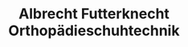---
title: "Albrecht Futterknecht Orthopädieschuhtechnik"
url: /konstanz/albrecht-futterknecht-orthopaedieschuhtechnik/
shop: Schuhe
---